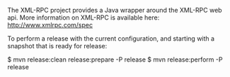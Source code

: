 The XML-RPC project provides a Java wrapper around the XML-RPC web api.
More information on XML-RPC is available here: http://www.xmlrpc.com/spec

To perform a release with the current configuration,
and starting with a snapshot that is ready for release:

$ mvn release:clean release:prepare -P release
$ mvn release:perform -P release